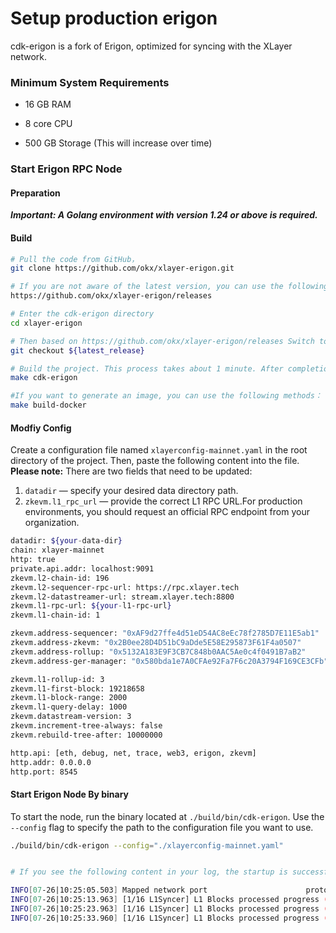 # Setup production erigon

cdk-erigon is a fork of Erigon, optimized for syncing with the XLayer network.



### Minimum System Requirements

- 16 GB RAM

- 8 core CPU

- 500 GB Storage (This will increase over time)



### Start Erigon RPC Node



#### Preparation

***Important: A Golang environment with version 1.24 or above is required.***



#### Build

```bash
# Pull the code from GitHub，
git clone https://github.com/okx/xlayer-erigon.git

# If you are not aware of the latest version, you can use the following Github address to obtain the latest version：
https://github.com/okx/xlayer-erigon/releases

# Enter the cdk-erigon directory
cd xlayer-erigon

# Then based on https://github.com/okx/xlayer-erigon/releases Switch to the corresponding branch based on the latest version found on
git checkout ${latest_release}

# Build the project. This process takes about 1 minute. After completion, the binary file will be located in the build/bin directory of the project, and the binary file name is: cdk-erigon.
make cdk-erigon

#If you want to generate an image, you can use the following methods：
make build-docker

```



#### Modfiy Config

Create a configuration file named `xlayerconfig-mainnet.yaml` in the root directory of the project. Then, paste the following content into the file.
**Please note:** There are two fields that need to be updated:

1. `datadir` — specify your desired data directory path.
2. `zkevm.l1_rpc_url` — provide the correct L1 RPC URL.For production environments, you should request an official RPC endpoint from your organization.

```bash
datadir: ${your-data-dir}
chain: xlayer-mainnet
http: true
private.api.addr: localhost:9091
zkevm.l2-chain-id: 196
zkevm.l2-sequencer-rpc-url: https://rpc.xlayer.tech
zkevm.l2-datastreamer-url: stream.xlayer.tech:8800
zkevm.l1-rpc-url: ${your-l1-rpc-url}
zkevm.l1-chain-id: 1

zkevm.address-sequencer: "0xAF9d27ffe4d51eD54AC8eEc78f2785D7E11E5ab1"
zkevm.address-zkevm: "0x2B0ee28D4D51bC9aDde5E58E295873F61F4a0507"
zkevm.address-rollup: "0x5132A183E9F3CB7C848b0AAC5Ae0c4f0491B7aB2"
zkevm.address-ger-manager: "0x580bda1e7A0CFAe92Fa7F6c20A3794F169CE3CFb"

zkevm.l1-rollup-id: 3
zkevm.l1-first-block: 19218658
zkevm.l1-block-range: 2000
zkevm.l1-query-delay: 1000
zkevm.datastream-version: 3
zkevm.increment-tree-always: false
zkevm.rebuild-tree-after: 10000000

http.api: [eth, debug, net, trace, web3, erigon, zkevm]
http.addr: 0.0.0.0
http.port: 8545
```



#### Start Erigon Node By binary

To start the node, run the binary located at `./build/bin/cdk-erigon`.
Use the `--config` flag to specify the path to the configuration file you want to use.

```bash
./build/bin/cdk-erigon --config="./xlayerconfig-mainnet.yaml"


# If you see the following content in your log, the startup is successful：

INFO[07-26|10:25:05.503] Mapped network port                      proto=udp extport=30304 intport=30304 interface="UPNP IGDv1-IP1"
INFO[07-26|10:25:13.963] [1/16 L1Syncer] L1 Blocks processed progress (amounts): 64000/3358713 (1%) 
INFO[07-26|10:25:23.963] [1/16 L1Syncer] L1 Blocks processed progress (amounts): 140000/3358713 (4%) 
INFO[07-26|10:25:33.960] [1/16 L1Syncer] L1 Blocks processed progress (amounts): 222000/3358713 (6%) 
```

